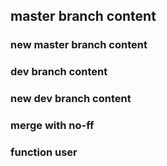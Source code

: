 ## master branch content
### new master branch content
### dev branch content
### new dev branch content
### merge with no-ff
### function user
